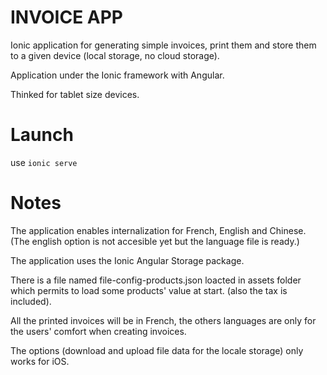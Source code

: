 # INVOICE APP #

Ionic application for generating simple invoices, print them and store them to a given device (local storage, no cloud storage).

Application under the Ionic framework with Angular.

Thinked for tablet size devices.

# Launch #

use `` ionic serve ``

# Notes #

The application enables internalization for French, English and Chinese. (The english option is not accesible yet but the language file is ready.)

The application uses the Ionic Angular Storage package.

There is a file named file-config-products.json loacted in assets folder which permits to load some products' value at start. (also the tax is included).

All the printed invoices will be in French, the others languages are only for the users' comfort when creating invoices.

The options (download and upload file data for the locale storage) only works for iOS.
